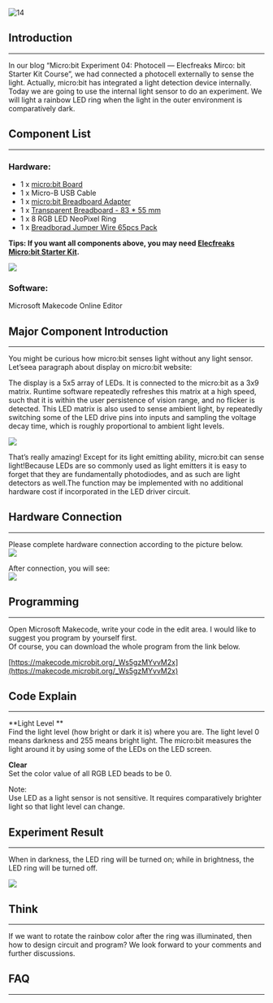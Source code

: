 ![14](https://i.imgur.com/NkZTTdv.jpg)  

## Introduction    
---  

In our blog “Micro:bit Experiment 04: Photocell — Elecfreaks Mirco: bit Starter Kit Course”, we had connected a photocell externally to sense the light. Actually, micro:bit has integrated a light detection device internally. Today we are going to use the internal light sensor to do an experiment. We will light a rainbow LED ring when the light in the outer environment is comparatively dark.     


## Component List    
---  

### Hardware:  

- 1 x [micro:bit Board](http://www.elecfreaks.com/estore/bbc-micro-bit-board-for-coding-programming.html)  
- 1 x Micro-B USB Cable  
- 1 x [micro:bit Breadboard Adapter](http://www.elecfreaks.com/estore/microbit-breadboard-adapter.html)  
- 1 x [Transparent Breadboard - 83 * 55 mm](http://www.elecfreaks.com/estore/transparent-breadboard-83-55-mm.html)  
- 1 x 8 RGB LED NeoPixel Ring  
- 1 x [Breadborad Jumper Wire 65pcs Pack](http://www.elecfreaks.com/estore/breadborad-jumper-wire-65pcs-pack.html)  

**Tips: If you want all components above, you may need [Elecfreaks Micro:bit Starter Kit](http://www.elecfreaks.com/estore/elecfreaks-micro-bit-starter-kit-795.html).**  

![](https://i.imgur.com/W4tseua.jpg)  

### Software:  

Microsoft Makecode Online Editor  


## Major Component Introduction    
---  

You might be curious how micro:bit senses light without any light sensor. Let’seea paragraph about display on micro:bit website:  

The display is a 5x5 array of LEDs. It is connected to the micro:bit as a 3x9 matrix. Runtime software repeatedly refreshes this matrix at a high speed, such that it is within the user persistence of vision range, and no flicker is detected. This LED matrix is also used to sense ambient light, by repeatedly switching some of the LED drive pins into inputs and sampling the voltage decay time, which is roughly proportional to ambient light levels.  

![](https://i.imgur.com/1JzFZG3.jpg)  

That’s really amazing! Except for its light emitting ability, micro:bit can sense light!Because LEDs are so commonly used as light emitters it is easy to forget that they are fundamentally photodiodes, and as such are light detectors as well.The function may be implemented with no additional hardware cost if incorporated in the LED driver circuit.  


## Hardware Connection    
---  

Please complete hardware connection according to the picture below.  
![](https://i.imgur.com/fKgQRoW.jpg)   

After connection, you will see:  
![](https://i.imgur.com/Hacl6BL.jpg)  


## Programming    
---  

Open Microsoft Makecode, write your code in the edit area. I would like to suggest you program by yourself first.  
Of course, you can download the whole program from the link below.   

[https://makecode.microbit.org/_Ws5gzMYvvM2x](https://makecode.microbit.org/_Ws5gzMYvvM2x)  


## Code Explain    
---  

**Light Level **  
Find the light level (how bright or dark it is) where you are. The light level 0 means darkness and 255 means bright light. The micro:bit measures the light around it by using some of the LEDs on the LED screen.  

**Clear**  
Set the color value of all RGB LED beads to be 0.  

Note:   
Use LED as a light sensor is not sensitive. It requires comparatively brighter light so that light level can change.  


## Experiment Result    
---  

When in darkness, the LED ring will be turned on; while in brightness, the LED ring will be turned off.  

![](https://i.imgur.com/F9B9ySD.gif)  


## Think    
---  

If we want to rotate the rainbow color after the ring was illuminated, then how to design circuit and program? We look forward to your comments and further discussions.  



## FAQ
---

   

